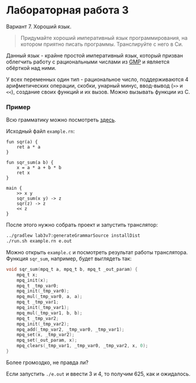 # Лабораторная работа 3

Вариант 7. Хороший язык.

> Придумайте хороший императивный язык программирования, на
котором приятно писать программы. Транслируйте с него в Си.

Данный язык - крайне простой императивный язык, который призван облегчить работу
с рациональными числами из [GMP](https://gmplib.org/manual/Rational-Number-Functions.html#Rational-Number-Functions)
и является обёрткой над ними.
  
У всех переменных один тип - рациональное число, поддерживаются 4 арифметических операции,
скобки, унарный минус, ввод-вывод (`>>` и `<<`), создание своих функций и их вызов.
Можно вызывать функции из C.

### Пример

Всю грамматику можно посмотреть [здесь](src/main/antlr/top/sandwwraith/mt/lab3v7/RatNums.g4).

Исходный файл `example.rn`:

```
fun sqr(a) {
    ret a * a
}

fun sqr_sum(a b) {
    x = a * a + b * b
    ret x
}

main {
    >> x y
    sqr_sum(x y) -> z
    sqr(z) -> z
    << z
}
```

После этого нужно собрать проект и запустить транслятор:

```bash
../gradlew lab3v7:generateGrammarSource installDist
./run.sh example.rn e.out
```

Можно открыть `example.c` и посмотреть результат работы транслятора.
Функция `sqr_sum`, например, будет выглядеть так:

```c
void sqr_sum(mpq_t a, mpq_t b, mpq_t _out_param) {
    mpq_t x;
    mpq_init(x);
    mpq_t _tmp_var0;
    mpq_init(_tmp_var0);
    mpq_mul(_tmp_var0, a, a);
    mpq_t _tmp_var1;
    mpq_init(_tmp_var1);
    mpq_mul(_tmp_var1, b, b);
    mpq_t _tmp_var2;
    mpq_init(_tmp_var2);
    mpq_add(_tmp_var2, _tmp_var0, _tmp_var1);
    mpq_set(x, _tmp_var2);
    mpq_set(_out_param, x);
    mpq_clears(_tmp_var1, _tmp_var0, _tmp_var2, x, 0);
}
```

Более громоздко, не правда ли?

Если запустить `./e.out` и ввести 3 и 4, то получим 625, как и ожидалось.